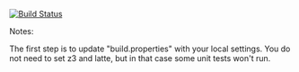 [![Build Status](https://travis-ci.org/alexmelville7/green.svg?branch=master)](https://travis-ci.org/alexmelville7/green)

Notes:

The first step is to update "build.properties" with your local
settings.  You do not need to set z3 and latte, but in that case
some unit tests won't run.
